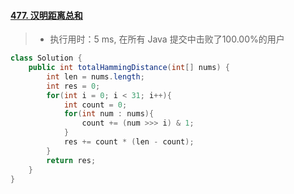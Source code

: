 #### [477. 汉明距离总和](https://leetcode-cn.com/problems/total-hamming-distance/)

> - 执行用时：5 ms, 在所有 Java 提交中击败了100.00%的用户

```java
class Solution {
    public int totalHammingDistance(int[] nums) {
        int len = nums.length;
        int res = 0;
        for(int i = 0; i < 31; i++){
            int count = 0;
            for(int num : nums){
                count += (num >>> i) & 1;
            }
            res += count * (len - count);
        }
        return res;
    }
}
```

